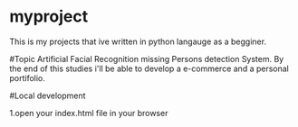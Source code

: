 # myproject

This is my projects that ive written in python langauge as a begginer.

#Topic
Artificial Facial Recognition missing Persons detection System.
By the end of this studies i'll be able to develop a e-commerce and a personal portifolio.

#Local development

1.open your index.html file in your browser
